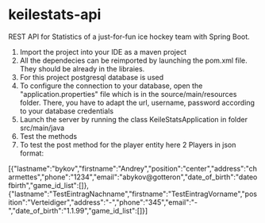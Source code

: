 # keilestats-api
REST API for Statistics of a just-for-fun ice hockey team with Spring Boot.

1. Import the project into your IDE as a maven project
2. All the dependecies can be reimported by launching the pom.xml file. They should be already in the libraies.
3. For this project postgresql database is used
4. To configure the connection to your database, open the "application.properties" file which is in the source/main/resources folder. There, you have to adapt the url, username, password according to your database credentials
5. Launch the server by running the class KeileStatsApplication in folder 
src/main/java
6. Test the methods
7. To test the post method for the player entity here 2 Players in json format:

[{"lastname":"bykov","firstname":"Andrey","position":"center","address":"charmettes","phone":"1234","email":"abykov@gotteron","date_of_birth":"dateofbirth","game_id_list":[]},{"lastname":"TestEintragNachname","firstname":"TestEintragVorname","position":"Verteidiger","address":"-","phone":"345","email":"-","date_of_birth":"1.1.99","game_id_list":[]}]
